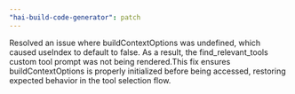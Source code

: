 ```yaml
---
"hai-build-code-generator": patch
---
```


Resolved an issue where buildContextOptions was undefined, which caused useIndex to default to false. As a result, the find_relevant_tools custom tool prompt was not being rendered.This fix ensures buildContextOptions is properly initialized before being accessed, restoring expected behavior in the tool selection flow.
